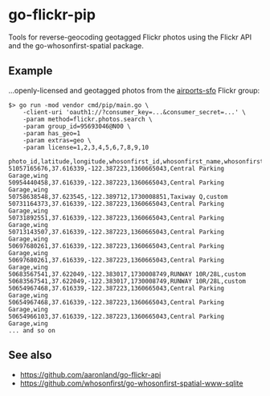 # go-flickr-pip

Tools for reverse-geocoding geotagged Flickr photos using the Flickr API and the go-whosonfirst-spatial package.

## Example

...openly-licensed and geotagged photos from the [airports-sfo](https://www.flickr.com/groups/airports-sfo/pool/) Flickr group:

```
$> go run -mod vendor cmd/pip/main.go \
	-client-uri 'oauth1://?consumer_key=...&consumer_secret=...' \
	-param method=flickr.photos.search \
	-param group_id=95693046@N00 \
	-param has_geo=1
	-param extras=geo \
	-param license=1,2,3,4,5,6,7,8,9,10

photo_id,latitude,longitude,whosonfirst_id,whosonfirst_name,whosonfirst_placetype
51057165676,37.616339,-122.387223,1360665043,Central Parking Garage,wing
50954440458,37.616339,-122.387223,1360665043,Central Parking Garage,wing
50758638548,37.623545,-122.389712,1730008851,Taxiway Q,custom
50731164373,37.616339,-122.387223,1360665043,Central Parking Garage,wing
50731892551,37.616339,-122.387223,1360665043,Central Parking Garage,wing
50713143507,37.616339,-122.387223,1360665043,Central Parking Garage,wing
50697680261,37.616339,-122.387223,1360665043,Central Parking Garage,wing
50697680261,37.616339,-122.387223,1360665043,Central Parking Garage,wing
50683567541,37.622049,-122.383017,1730008749,RUNWAY 10R/28L,custom
50683567541,37.622049,-122.383017,1730008749,RUNWAY 10R/28L,custom
50654967468,37.616339,-122.387223,1360665043,Central Parking Garage,wing
50654967468,37.616339,-122.387223,1360665043,Central Parking Garage,wing
50654966103,37.616339,-122.387223,1360665043,Central Parking Garage,wing
... and so on
```	

## See also

* https://github.com/aaronland/go-flickr-api
* https://github.com/whosonfirst/go-whosonfirst-spatial-www-sqlite